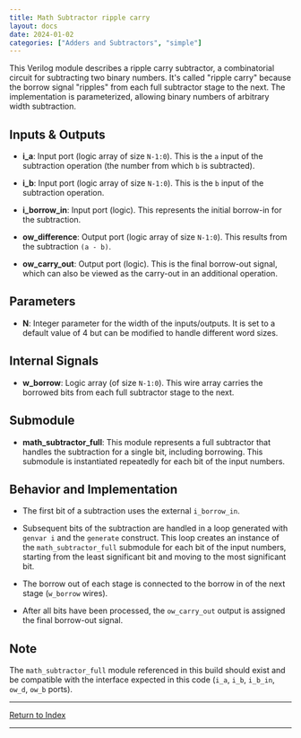 ```yaml
---
title: Math Subtractor ripple carry
layout: docs
date: 2024-01-02
categories: ["Adders and Subtractors", "simple"]
---
```


This Verilog module describes a ripple carry subtractor, a combinatorial circuit for subtracting two binary numbers. It's called "ripple carry" because the borrow signal "ripples" from each full subtractor stage to the next. The implementation is parameterized, allowing binary numbers of arbitrary width subtraction.

## Inputs & Outputs

- **i_a**: Input port (logic array of size `N-1:0`). This is the `a` input of the subtraction operation (the number from which `b` is subtracted).

- **i_b**: Input port (logic array of size `N-1:0`). This is the `b` input of the subtraction operation.

- **i_borrow_in**: Input port (logic). This represents the initial borrow-in for the subtraction.

- **ow_difference**: Output port (logic array of size `N-1:0`). This results from the subtraction `(a - b)`.

- **ow_carry_out**: Output port (logic). This is the final borrow-out signal, which can also be viewed as the carry-out in an additional operation.

## Parameters

- **N**: Integer parameter for the width of the inputs/outputs. It is set to a default value of 4 but can be modified to handle different word sizes.

## Internal Signals

- **w_borrow**: Logic array (of size `N-1:0`). This wire array carries the borrowed bits from each full subtractor stage to the next.

## Submodule

- **math_subtractor_full**: This module represents a full subtractor that handles the subtraction for a single bit, including borrowing. This submodule is instantiated repeatedly for each bit of the input numbers.

## Behavior and Implementation

- The first bit of a subtraction uses the external `i_borrow_in`.

- Subsequent bits of the subtraction are handled in a loop generated with `genvar i` and the `generate` construct. This loop creates an instance of the `math_subtractor_full` submodule for each bit of the input numbers, starting from the least significant bit and moving to the most significant bit.

- The borrow out of each stage is connected to the borrow in of the next stage (`w_borrow` wires).

- After all bits have been processed, the `ow_carry_out` output is assigned the final borrow-out signal.

## Note

The `math_subtractor_full` module referenced in this build should exist and be compatible with the interface expected in this code (`i_a`, `i_b`, `i_b_in`, `ow_d`, `ow_b` ports).

---

[Return to Index](/docs/mark_down/rtl/)

---

